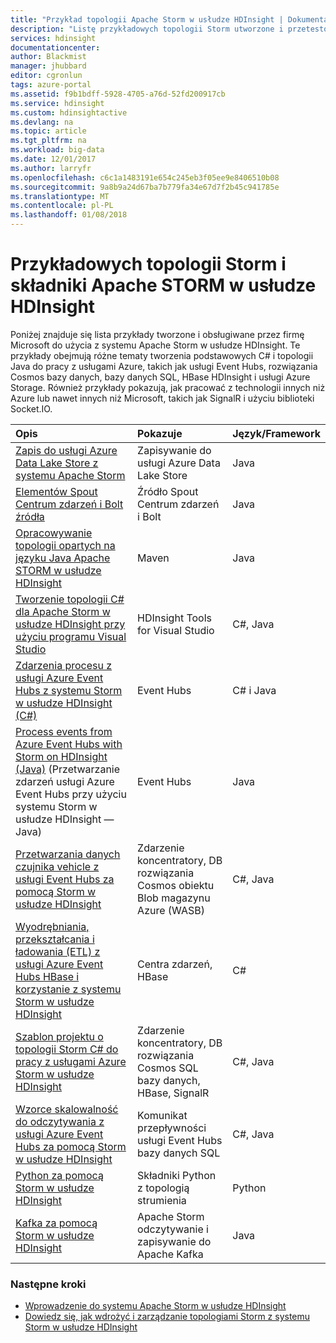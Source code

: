 ```yaml
---
title: "Przykład topologii Apache Storm w usłudze HDInsight | Dokumentacja firmy Microsoft"
description: "Listę przykładowych topologii Storm utworzone i przetestowane z systemu Apache Storm w usłudze HDInsight tym podstawowe topologii C# i Java i pracy z usługą Event Hubs."
services: hdinsight
documentationcenter: 
author: Blackmist
manager: jhubbard
editor: cgronlun
tags: azure-portal
ms.assetid: f9b1bdff-5928-4705-a76d-52fd200917cb
ms.service: hdinsight
ms.custom: hdinsightactive
ms.devlang: na
ms.topic: article
ms.tgt_pltfrm: na
ms.workload: big-data
ms.date: 12/01/2017
ms.author: larryfr
ms.openlocfilehash: c6c1a1483191e654c245eb3f05ee9e8406510b08
ms.sourcegitcommit: 9a8b9a24d67ba7b779fa34e67d7f2b45c941785e
ms.translationtype: MT
ms.contentlocale: pl-PL
ms.lasthandoff: 01/08/2018
---
```

# <a name="example-storm-topologies-and-components-for-apache-storm-on-hdinsight"></a>Przykładowych topologii Storm i składniki Apache STORM w usłudze HDInsight

Poniżej znajduje się lista przykłady tworzone i obsługiwane przez firmę Microsoft do użycia z systemu Apache Storm w usłudze HDInsight. Te przykłady obejmują różne tematy tworzenia podstawowych C# i topologii Java do pracy z usługami Azure, takich jak usługi Event Hubs, rozwiązania Cosmos bazy danych, bazy danych SQL, HBase HDInsight i usługi Azure Storage. Również przykłady pokazują, jak pracować z technologii innych niż Azure lub nawet innych niż Microsoft, takich jak SignalR i użyciu biblioteki Socket.IO.

| Opis | Pokazuje | Język/Framework |
|:--- |:--- |:--- |
| [Zapis do usługi Azure Data Lake Store z systemu Apache Storm](apache-storm-write-data-lake-store.md) |Zapisywanie do usługi Azure Data Lake Store |Java |
| [Elementów Spout Centrum zdarzeń i Bolt źródła](https://github.com/apache/storm/tree/master/external/storm-eventhubs) |Źródło Spout Centrum zdarzeń i Bolt |Java |
| [Opracowywanie topologii opartych na języku Java Apache STORM w usłudze HDInsight][5797064f] |Maven |Java |
| [Tworzenie topologii C# dla Apache Storm w usłudze HDInsight przy użyciu programu Visual Studio][16fce2d1] |HDInsight Tools for Visual Studio |C#, Java |
| [Zdarzenia procesu z usługi Azure Event Hubs z systemu Storm w usłudze HDInsight (C#)][844d1d81] |Event Hubs |C# i Java |
| [Process events from Azure Event Hubs with Storm on HDInsight (Java)](https://azure.microsoft.com/resources/samples/hdinsight-java-storm-eventhub/) (Przetwarzanie zdarzeń usługi Azure Event Hubs przy użyciu systemu Storm w usłudze HDInsight — Java) |Event Hubs |Java |
| [Przetwarzania danych czujnika vehicle z usługi Event Hubs za pomocą Storm w usłudze HDInsight][246ee964] |Zdarzenie koncentratory, DB rozwiązania Cosmos obiektu Blob magazynu Azure (WASB) |C#, Java |
| [Wyodrębniania, przekształcania i ładowania (ETL) z usługi Azure Event Hubs HBase i korzystanie z systemu Storm w usłudze HDInsight][b4b68194] |Centra zdarzeń, HBase |C# |
| [Szablon projektu o topologii Storm C# do pracy z usługami Azure Storm w usłudze HDInsight][ce0c02a2] |Zdarzenie koncentratory, DB rozwiązania Cosmos SQL bazy danych, HBase, SignalR |C#, Java |
| [Wzorce skalowalność do odczytywania z usługi Azure Event Hubs za pomocą Storm w usłudze HDInsight][d6c540e3] |Komunikat przepływności usługi Event Hubs bazy danych SQL |C#, Java |
| [Python za pomocą Storm w usłudze HDInsight](apache-storm-develop-python-topology.md) |Składniki Python z topologią strumienia |Python |
| [Kafka za pomocą Storm w usłudze HDInsight](../hdinsight-apache-storm-with-kafka.md) | Apache Storm odczytywanie i zapisywanie do Apache Kafka | Java |

### <a name="next-steps"></a>Następne kroki

* [Wprowadzenie do systemu Apache Storm w usłudze HDInsight][2b8c3488]
* [Dowiedz się, jak wdrożyć i zarządzanie topologiami Storm z systemu Storm w usłudze HDInsight][6eb0d3b8]

[2b8c3488]:apache-storm-tutorial-get-started-linux.md "Dowiedz się, jak utworzyć platformy Storm w klastrze usługi HDInsight i przykładowe topologie wdrażania za pomocą pulpitu nawigacyjnego Storm."
[6eb0d3b8]:apache-storm-deploy-monitor-topology.md "Informacje o sposobie wdrażania i zarządzania nimi topologii za pomocą pulpitu nawigacyjnego Storm opartej na sieci web i interfejsu użytkownika platformy Storm lub narzędzia HDInsight Tools for Visual Studio."
[16fce2d1]:apache-storm-develop-csharp-visual-studio-topology.md "Informacje o sposobie tworzenia topologii Storm C# za pomocą narzędzi HDInsight Tools for Visual Studio."
[5797064f]:apache-storm-develop-java-topology.md "Informacje o sposobie tworzenia topologii Storm w języku Java, za pomocą programu Maven, tworząc topologii wordcount podstawowe."
[844d1d81]:apache-storm-develop-csharp-event-hub-topology.md "Dowiedz się, jak odczytywania i zapisywania danych z usługi Azure Event Hubs z systemu Storm w usłudze HDInsight."
[246ee964]: https://github.com/hdinsight/hdinsight-storm-examples/blob/master/IotExample/README.md "Dowiedz się, jak odczytywanie wiadomości usługi Azure Event Hubs przy użyciu topologii Storm odczytywać z bazy danych usługi Azure rozwiązania Cosmos dla odwołania do danych i zapisać dane do magazynu Azure."
[d6c540e3]: https://github.com/hdinsight/hdinsight-storm-examples/blob/master/EventCountExample "Kilku topologiach aby zademonstrować przepływności podczas odczytywania z usługi Azure Event Hubs i zapisywanie do bazy danych SQL za pomocą platformy Apache Storm w usłudze HDInsight."
[b4b68194]: https://github.com/hdinsight/hdinsight-storm-examples/blob/master/RealTimeETLExample "Dowiedz się, jak odczytywać dane z usługi Azure Event Hubs, łączny & przekształcania danych, a następnie zapisz go do bazy danych HBase w usłudze HDInsight."
[ce0c02a2]: https://github.com/hdinsight/hdinsight-storm-examples/tree/master/templates/HDInsightStormExamples "Ten projekt zawiera szablony elementach spout, elementów bolt i topologii do interakcji z różnych usług Azure, takich jak usługi Event Hubs, rozwiązania Cosmos bazę danych i bazy danych SQL."

